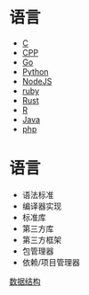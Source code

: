 # 语言

- [C]()
- [CPP]()
- [Go]()
- [Python]()
- [NodeJS]()
- [ruby]()
- [Rust]()
- [R]()
- [Java]()
- [php]()



语言
===

- 语法标准
- 编译器实现
- 标准库
- 第三方库
- 第三方框架
- 包管理器
- 依赖/项目管理器

[数据结构]()